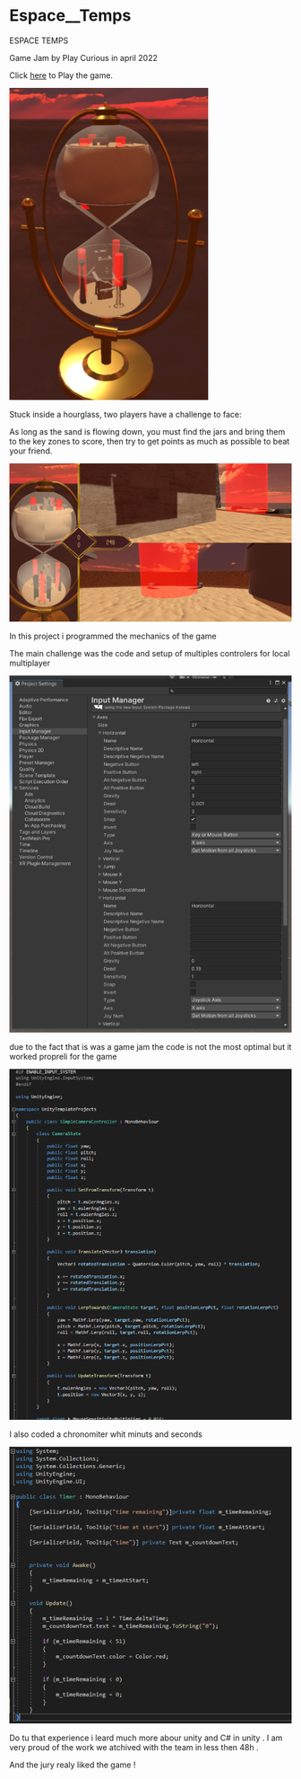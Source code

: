 # Espace__Temps
ESPACE TEMPS

Game Jam by Play Curious in april 2022

Click [here](https://loudebwa.itch.io/espace-temps) to Play the game.

![My Image](IMG05.png)

Stuck inside a hourglass, two players have a challenge to face:

As long as the sand is flowing down, you must find the jars and 
bring them to the key zones to score, then try to get points as 
much as possible to beat your friend.

![My Image](IMG03.png)

In this project i programmed the mechanics of the game 

The main challenge was the code and setup of multiples controlers 
for local multiplayer

![My Image](IMG02.png)

due to the fact that is was a game jam the code is not the most 
optimal but it worked propreli for the game 

![My Image](IMG01.png)

I also coded a chronomiter whit minuts and seconds 

![My Image](IMG00.png)

Do tu that experience i leard much more
abour unity and C# in unity .
I am very proud of the work we atchived with the team in less then 48h .

And the jury realy liked the game !


